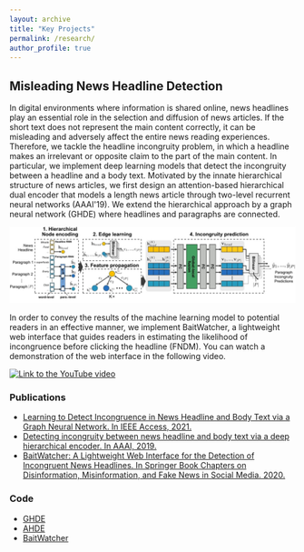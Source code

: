 ```yaml
---
layout: archive
title: "Key Projects"
permalink: /research/
author_profile: true
---
```


## Misleading News Headline Detection

In digital environments where information is shared online, news headlines play an essential role in the selection and diffusion of news articles. If the short text does not represent the main content correctly, it can be misleading and adversely affect the entire news reading experiences.
Therefore, we tackle the headline incongruity problem, in which a headline makes an irrelevant or opposite claim to the part of the main content. 
In particular, we implement deep learning models that detect the incongruity between a headline and a body text. Motivated by the innate hierarchical structure of news articles, we first design an attention-based hierarchical dual encoder that models a length news article through two-level recurrent neural networks (AAAI'19). We extend the hierarchical approach by a graph neural network (GHDE) where headlines and paragraphs are connected. 

![Model structure](/images/fig_ghde_model.jpg)

In order to convey the results of the machine learning model to potential readers in an effective manner, we implement BaitWatcher, a lightweight web interface that guides readers in estimating the likelihood of incongruence before clicking the headline (FNDM). You can watch a demonstration of the web interface in the following video.

[![Link to the YouTube video](https://img.youtube.com/vi/XehbK4YqsYI/0.jpg)](https://www.youtube.com/watch?v=XehbK4YqsYI)

### Publications

- [Learning to Detect Incongruence in News Headline and Body Text via a Graph Neural Network. In IEEE Access, 2021.](https://ieeexplore.ieee.org/abstract/document/9363185/)
- [Detecting incongruity between news headline and body text via a deep hierarchical encoder. In AAAI, 2019.](https://www.aaai.org/ojs/index.php/AAAI/article/view/3756)
- [BaitWatcher: A Lightweight Web Interface for the Detection of Incongruent News Headlines. In Springer Book Chapters on Disinformation, Misinformation, and Fake News in Social Media. 2020.](https://link.springer.com/chapter/10.1007/978-3-030-42699-6_12)

### Code

- [GHDE](https://github.com/minwhoo/detecting-incongruity-gnn)
- [AHDE](https://github.com/david-yoon/detecting-incongruity)
- [BaitWatcher](https://github.com/bywords/BaitWatcher)



<!--

## Modeling customer satisfaction in live chat customer services
#### Published at CIKM'15 and WWW'18

Customer service operation is a key management function to optimize customer satisfaction, and therefore many companies employ live chats as a means of support service. Using more than 170,000 chat sessions between a customer and an agent in a live chat service of Samsung Electronics in the US, we investigated what leads to dissatisfaction of a customer in a chat from the rich text data and self-reported satisfaction scores.
In the first study (CIKM'15), we identified that sentiments or moods provide a predictive signal for the dissatisfaction from analyses of machine learning models.

Next, we focused on the vulnerability of the customer rating mechanism used for evaluating overall satisfaction (WWW'18). In the service, the majority of the customers (83.78%) were left the chat without a response. How was likely their experience? To answer the question, we proposed deep learning models for estimating customer satisfaction of unlabeled sessions. Using the model, we made a novel finding that while labeled sessions contributed by a small fraction of customers received overwhelmingly positive reviews, the majority of unlabeled sessions would have received lower ratings by customers.

This study not only helps companies detect dissatisfied customers on live chat services at an early stage, but also makes an empirical contribution to discovering potential biases in live chat services. 

![Distribution of customer satisfaction across different types of datasets](/images/www18_dist.png)

[[Paper (CIKM'15)]](https://dl.acm.org/doi/abs/10.1145/2806416.2806621)
[[Paper (WWW'18)]](https://dl.acm.org/doi/abs/10.1145/3184558.3186579)
[[Code (WWW'18)]](https://github.com/bywords/Positivity-Bias-Livechat)



## Identifying behavioral factors driving longevity in online services
#### Ph.D. dissertation: published at CSCW'16 and WWW'17

Having a substantial number of loyal users is key to the success of online social platforms. When building a social platform where users enjoy over a long period, it is crucial to identify predictive signals for long-term engagement, which we call *user longevity*.
I analyzed behavioral records of users in three different social services and tried to predict the longevity of their users: fitness apps (CSCW'16), online multiplayer games (WWW'17), and online discussion communities.
From each different platform, we made a common finding on the importance of having a social connection with peers for long-term usage. For example, the figure below illustrates the importance of different groups of features for long-term usages over different stages of gameplay. While achievement-related features were important in the early stages, the importance of social factors become more dominant when the users reached the highest level. The findings and data analytics could contribute to other platforms retaining their users and eventually succeed.

![Importance of three different factors over time](/images/www17_perf.png)

[[Paper (CSCW'16)]](https://dl.acm.org/doi/abs/10.1145/2818048.2819921)
[[Paper (WWW'17)]](https://dl.acm.org/doi/abs/10.1145/3041021.3054176)

-->
